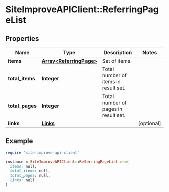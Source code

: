 # SiteImproveAPIClient::ReferringPageList

## Properties

| Name | Type | Description | Notes |
| ---- | ---- | ----------- | ----- |
| **items** | [**Array&lt;ReferringPage&gt;**](ReferringPage.md) | Set of items. |  |
| **total_items** | **Integer** | Total number of items in result set. |  |
| **total_pages** | **Integer** | Total number of pages in result set. |  |
| **links** | [**Links**](Links.md) |  | [optional] |

## Example

```ruby
require 'site-improve-api-client'

instance = SiteImproveAPIClient::ReferringPageList.new(
  items: null,
  total_items: null,
  total_pages: null,
  links: null
)
```

